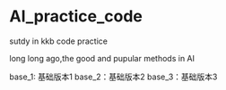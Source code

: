 # AI_practice_code
sutdy in kkb code practice

long long ago,the good and pupular methods in AI

base_1: 基础版本1
base_2：基础版本2
base_3：基础版本3
